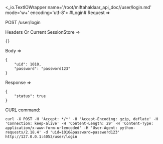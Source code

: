 <_io.TextIOWrapper name='/root/miftahaldaar_api_doc//user/login.md' mode='w+' encoding='utf-8'>
#Login# Request =>

POST /user/login

Headers Or Current SessionStore =>
```
{}
```
Body => 
```
{
    "uid": 1010,
    "password": "password123"
}
```
Response => 
```
{
    "status": true
}
```

CURL command:
```
curl -X POST -H 'Accept: */*' -H 'Accept-Encoding: gzip, deflate' -H 'Connection: keep-alive' -H 'Content-Length: 29' -H 'Content-Type: application/x-www-form-urlencoded' -H 'User-Agent: python-requests/2.18.4' -d 'uid=1010&password=password123' http://127.0.0.1:4053/user/login
```
